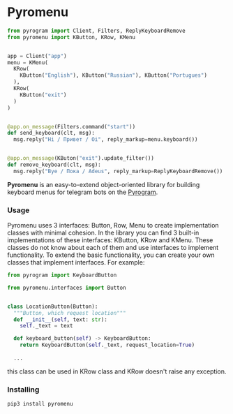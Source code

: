 # Pyromenu
``` python
from pyrogram import Client, Filters, ReplyKeyboardRemove
from pyromenu import KButton, KRow, KMenu


app = Client("app")
menu = KMenu(
  KRow(
    KButton("English"), KButton("Russian"), KButton("Portugues")
  ),
  KRow(
    KButton("exit")
  )
)


@app.on_message(Filters.command("start"))
def send_keyboard(clt, msg):
  msg.reply("Hi / Привет / Oi", reply_markup=menu.keyboard())


@app.on_message(KButon("exit").update_filter())
def remove_keyboard(clt, msg):
  msg.reply("Bye / Пока / Adeus", reply_markup=ReplyKeyboardRemove())
```
**Pyromenu** is an easy-to-extend object-oriented library for building keyboard menus for telegram bots on the [Pyrogram](https://github.com/pyrogram/pyrogram).
### Usage
Pyromenu uses 3 interfaces: Button, Row, Menu to create implementation classes with minimal cohesion. In the library you can find 3 built-in implementations of these interfaces: KButton, KRow and KMenu. These classes do not know about each of them and use interfaces to implement functionality. To extend the basic functionality, you can create your own classes that implement interfaces. For example:
``` python
from pyrogram import KeyboardButton

from pyromenu.interfaces import Button


class LocationButton(Button):
  """Button, which request location"""
  def __init__(self, text: str):
    self._text = text

  def keyboard_button(self) -> KeyboardButton:
    return KeyboardButton(self._text, request_location=True)
  
  ...
```
this class can be used in KRow class and KRow doesn't raise any exception.
### Installing
```bash
pip3 install pyromenu
```
